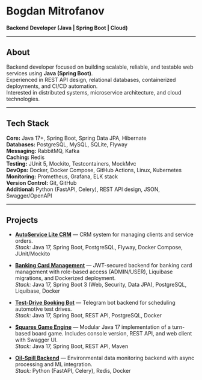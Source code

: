# Bogdan Mitrofanov  
**Backend Developer (Java | Spring Boot | Cloud)**  

---

## About  
Backend developer focused on building scalable, reliable, and testable web services using **Java (Spring Boot)**.  
Experienced in REST API design, relational databases, containerized deployments, and CI/CD automation.  
Interested in distributed systems, microservice architecture, and cloud technologies.  

---

## Tech Stack  
**Core:** Java 17+, Spring Boot, Spring Data JPA, Hibernate  
**Databases:** PostgreSQL, MySQL, SQLite, Flyway  
**Messaging:** RabbitMQ, Kafka  
**Caching:** Redis  
**Testing:** JUnit 5, Mockito, Testcontainers, MockMvc  
**DevOps:** Docker, Docker Compose, GitHub Actions, Linux, Kubernetes  
**Monitoring:** Prometheus, Grafana, ELK stack  
**Version Control:** Git, GitHub  
**Additional:** Python (FastAPI, Celery), REST API design, JSON, Swagger/OpenAPI  

---

## Projects  

- **[AutoService Lite CRM](https://github.com/mitrofanovbp/autoservice-lite-crm)** — 
  CRM system for managing clients and service orders.  
  *Stack:* Java 17, Spring Boot, PostgreSQL, Flyway, Docker Compose, JUnit/Mockito  

- **[Banking Card Management](https://github.com/mitrofanovbp/banking-card-management)** — 
  JWT-secured backend for banking card management with role-based access (ADMIN/USER), Liquibase migrations, and Dockerized deployment.  
  *Stack:* Java 17, Spring Boot 3 (Web, Security, Data JPA), PostgreSQL, Liquibase, Docker  

- **[Test-Drive Booking Bot](https://github.com/mitrofanovbp/test-drive-booking-bot)** — 
  Telegram bot backend for scheduling automotive test drives.  
  *Stack:* Java 17, Spring Boot, REST API, PostgreSQL, Docker  

- **[Squares Game Engine](https://github.com/mitrofanovbp/squares-game-engine)** — 
  Modular Java 17 implementation of a turn-based board game. Includes console version, REST API, and web client with Swagger UI.  
  *Stack:* Java 17, Spring Boot, REST API, Maven

- **[Oil-Spill Backend](https://github.com/mitrofanovbp/oil-spill-backend)** — 
  Environmental data monitoring backend with async processing and ML integration.  
  *Stack:* Python (FastAPI, Celery), Redis, Docker 
